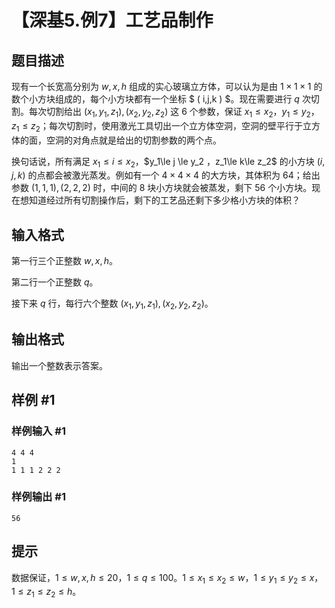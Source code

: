 # 【深基5.例7】工艺品制作

## 题目描述

现有一个长宽高分别为 $w,x,h$ 组成的实心玻璃立方体，可以认为是由 $1\times1\times1$ 的数个小方块组成的，每个小方块都有一个坐标 $ ( i,j,k ) $。现在需要进行 $q$ 次切割。每次切割给出 $(x_1,y_1,z_1),(x_2,y_2,z_2)$ 这 6 个参数，保证 $x_1\le x_2$，$y_1\le y_2$，$z_1\le z_2$；每次切割时，使用激光工具切出一个立方体空洞，空洞的壁平行于立方体的面，空洞的对角点就是给出的切割参数的两个点。

换句话说，所有满足  $x_1\le i\le x_2$，$y_1\le j \le y_2 $，$z_1\le k\le z_2$ 的小方块 $(i,j,k)$ 的点都会被激光蒸发。例如有一个  $4\times4\times 4$ 的大方块，其体积为 $64$；给出参数 $(1,1,1),(2,2,2)$ 时，中间的 $8$ 块小方块就会被蒸发，剩下 $56$ 个小方块。现在想知道经过所有切割操作后，剩下的工艺品还剩下多少格小方块的体积？ 

## 输入格式

第一行三个正整数 $w,x,h$。

第二行一个正整数 $q$。

接下来 $q$ 行，每行六个整数 $(x_1,y_1,z_1),(x_2,y_2,z_2)$。

## 输出格式

输出一个整数表示答案。

## 样例 #1

### 样例输入 #1
```
4 4 4
1
1 1 1 2 2 2
```

### 样例输出 #1

```
56
```

## 提示

数据保证，$1\le w,x,h\le 20$，$1 \leq q\le 100$。$1 \leq x_1 \leq x_2 \leq w$，$1 \leq y_1\leq y_2 \leq x$，$1 \leq z_1 \leq z_2 \leq h$。
